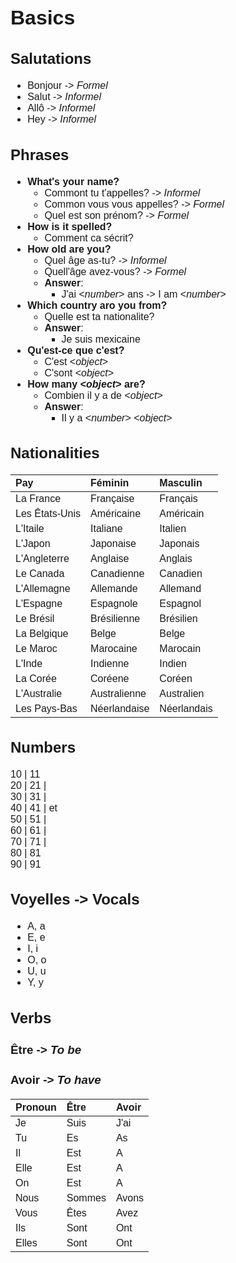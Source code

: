 <style>
@import url('https://fonts.googleapis.com/css2?family=Montserrat:wght@300;400&display=swap');

div {
    font-family: 'Montserrat', sans-serif;
    font-size: 16px;
    text-align: justify;
}
</style>
<div>

# Basics
## Salutations
* Bonjour -> *Formel*
* Salut -> *Informel*
* Allô -> *Informel*
* Hey -> *Informel*
## Phrases
* __What's your name?__
  * Commont tu t'appelles? -> *Informel*
  * Common vous vous appelles? -> *Formel*
  * Quel est son prénom? -> *Formel*
* __How is it spelled?__
  * Comment ca sécrit?
* __How old are you?__
  * Quel âge as-tu? -> *Informel*
  * Quell'âge avez-vous? -> *Formel*
  * **Answer**:
      * J'ai <*number*> ans -> I am <*number*>
* __Which country aro you from?__
  * Quelle est ta nationalite?
  * **Answer**:
    * Je suis mexicaine
* __Qu'est-ce que c'est?__
  * C'est <*object*>
  * C'sont <*object*>
* __How many <*object*> are?__
  * Combien il y a de <*object*>
  * **Answer**:
    * Il y a <*number*> <*object*>
## Nationalities
| Pay            | Féminin      | Masculin    |
| :------------- | :----------- | :---------- |
| La France      | Française    | Français    |
| Les Êtats-Unis | Américaine   | Américain   |
| L'Itaile       | Italiane     | Italien     |
| L'Japon        | Japonaise    | Japonais    |
| L'Angleterre   | Anglaise     | Anglais     |
| Le Canada      | Canadienne   | Canadien    |
| L'Allemagne    | Allemande    | Allemand    |
| L'Espagne      | Espagnole    | Espagnol    |
| Le Brésil      | Brésilienne  | Brésilien   |
| La Belgique    | Belge        | Belge       |
| Le Maroc       | Marocaine    | Marocain    |
| L'Inde         | Indienne     | Indien      |
| La Corée       | Coréene      | Coréen      |
| L'Australie    | Australienne | Australien  |
| Les Pays-Bas   | Néerlandaise | Néerlandais |
## Numbers
10 | 11  
20 | 21 |  
30 | 31 |  
40 | 41 |  et  
50 | 51 |  
60 | 61 |  
70 | 71 |  
80 | 81  
90 | 91  
## Voyelles -> Vocals
* A, a
* E, e
* I, i
* O, o
* U, u
* Y, y
## Verbs
### Être -> *To be*
### Avoir -> *To have*
| Pronoun | Être   | Avoir |
| :------ | :----- | :---- |
| Je      | Suis   | J'ai  |
| Tu      | Es     | As    |
| Il      | Est    | A     |
| Elle    | Est    | A     |
| On      | Est    | A     |
| Nous    | Sommes | Avons |
| Vous    | Êtes   | Avez  |
| Ils     | Sont   | Ont   |
| Elles   | Sont   | Ont   |
</div>
